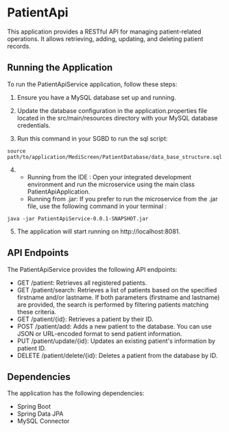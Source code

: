 # PatientApi

This application provides a RESTful API for managing patient-related operations. 
It allows retrieving, adding, updating, and deleting patient records. 

## Running the Application

To run the PatientApiService application, follow these steps:

1. Ensure you have a MySQL database set up and running.

2. Update the database configuration in the application.properties file located in the src/main/resources directory
   with your MySQL database credentials.

3. Run this command in your SGBD to run the sql script:
```
source path/to/application/MediScreen/PatientDatabase/data_base_structure.sql
```
4. - Running from the IDE : Open your integrated development environment and run the microservice 
     using the main class PatientApiApplication.
   - Running from .jar: If you prefer to run the microservice from the .jar file, use the following command
     in your terminal :
```
java -jar PatientApiService-0.0.1-SNAPSHOT.jar
```

5. The application will start running on http://localhost:8081.

## API Endpoints

The PatientApiService provides the following API endpoints:

- GET /patient: Retrieves all registered patients.
- GET /patient/search: Retrieves a list of patients based on the specified firstname and/or lastname. 
  If both parameters (firstname and lastname) are provided, 
  the search is performed by filtering patients matching these criteria.
- GET /patient/{id}: Retrieves a patient by their ID.
- POST /patient/add: Adds a new patient to the database. 
  You can use JSON or URL-encoded format to send patient information.
- PUT /patient/update/{id}: Updates an existing patient's information by patient ID.
- DELETE /patient/delete/{id}: Deletes a patient from the database by ID.

## Dependencies

The application has the following dependencies:

- Spring Boot
- Spring Data JPA
- MySQL Connector